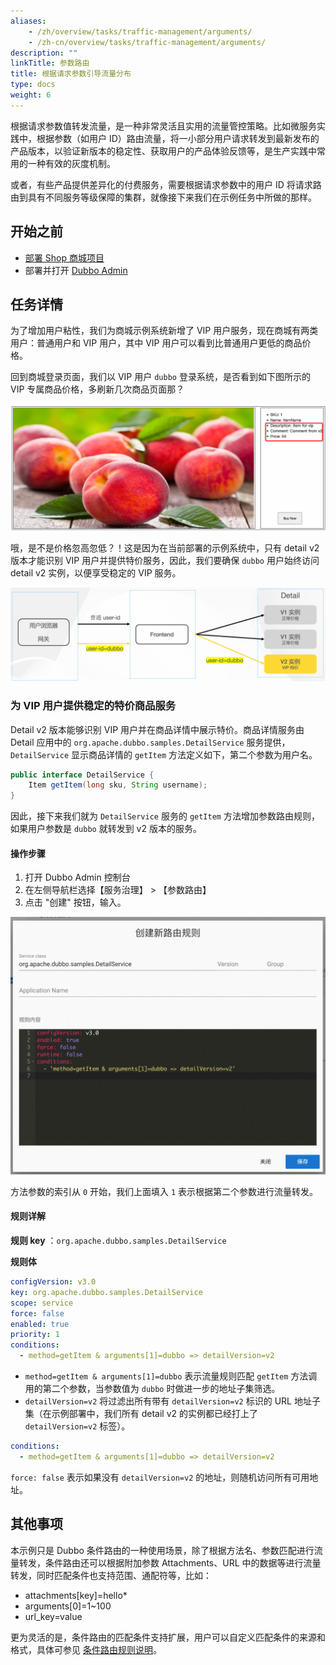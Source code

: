 ```yaml
---
aliases:
    - /zh/overview/tasks/traffic-management/arguments/
    - /zh-cn/overview/tasks/traffic-management/arguments/
description: ""
linkTitle: 参数路由
title: 根据请求参数引导流量分布
type: docs
weight: 6
---
```




根据请求参数值转发流量，是一种非常灵活且实用的流量管控策略。比如微服务实践中，根据参数（如用户 ID）路由流量，将一小部分用户请求转发到最新发布的产品版本，以验证新版本的稳定性、获取用户的产品体验反馈等，是生产实践中常用的一种有效的灰度机制。

或者，有些产品提供差异化的付费服务，需要根据请求参数中的用户 ID 将请求路由到具有不同服务等级保障的集群，就像接下来我们在示例任务中所做的那样。

## 开始之前

* [部署 Shop 商城项目](../#部署商场系统)
* 部署并打开 [Dubbo Admin](../.././../reference/admin/architecture/)

## 任务详情

为了增加用户粘性，我们为商城示例系统新增了 VIP 用户服务，现在商城有两类用户：普通用户和 VIP 用户，其中 VIP 用户可以看到比普通用户更低的商品价格。

回到商城登录页面，我们以 VIP 用户 `dubbo` 登录系统，是否看到如下图所示的 VIP 专属商品价格，多刷新几次商品页面那？

![arguments1](/imgs/v3/tasks/arguments/arguments1.png)

哦，是不是价格忽高忽低？！这是因为在当前部署的示例系统中，只有 detail v2 版本才能识别 VIP 用户并提供特价服务，因此，我们要确保 `dubbo` 用户始终访问 detail v2 实例，以便享受稳定的 VIP 服务。

![arguments2](/imgs/v3/tasks/arguments/arguments2.png)

### 为 VIP 用户提供稳定的特价商品服务

Detail v2 版本能够识别 VIP 用户并在商品详情中展示特价。商品详情服务由 Detail 应用中的 `org.apache.dubbo.samples.DetailService` 服务提供，`DetailService` 显示商品详情的 `getItem` 方法定义如下，第二个参数为用户名。

```java
public interface DetailService {
    Item getItem(long sku, String username);
}
```

因此，接下来我们就为 `DetailService` 服务的 `getItem` 方法增加参数路由规则，如果用户参数是 `dubbo` 就转发到 v2 版本的服务。

#### 操作步骤
1. 打开 Dubbo Admin 控制台
2. 在左侧导航栏选择【服务治理】 > 【参数路由】
3. 点击 "创建" 按钮，输入。

![Admin 参数路由设置截图](/imgs/v3/tasks/arguments/arguments_admin.png)

方法参数的索引从 `0` 开始，我们上面填入 `1` 表示根据第二个参数进行流量转发。

#### 规则详解

**规则 key** ：`org.apache.dubbo.samples.DetailService`

**规则体**
```yaml
configVersion: v3.0
key: org.apache.dubbo.samples.DetailService
scope: service
force: false
enabled: true
priority: 1
conditions:
  - method=getItem & arguments[1]=dubbo => detailVersion=v2
```

* `method=getItem & arguments[1]=dubbo` 表示流量规则匹配 `getItem` 方法调用的第二个参数，当参数值为 `dubbo` 时做进一步的地址子集筛选。
* `detailVersion=v2` 将过滤出所有带有 `detailVersion=v2` 标识的 URL 地址子集（在示例部署中，我们所有 detail v2 的实例都已经打上了 `detailVersion=v2` 标签）。

```yaml
conditions:
  - method=getItem & arguments[1]=dubbo => detailVersion=v2
```

`force: false` 表示如果没有 `detailVersion=v2` 的地址，则随机访问所有可用地址。

## 其他事项
本示例只是 Dubbo 条件路由的一种使用场景，除了根据方法名、参数匹配进行流量转发，条件路由还可以根据附加参数 Attachments、URL 中的数据等进行流量转发，同时匹配条件也支持范围、通配符等，比如：
* attachments[key]=hello*
* arguments[0]=1~100
* url_key=value

更为灵活的是，条件路由的匹配条件支持扩展，用户可以自定义匹配条件的来源和格式，具体可参见 [条件路由规则说明](/zh-cn/overview/core-features/traffic/condition-rule/)。
